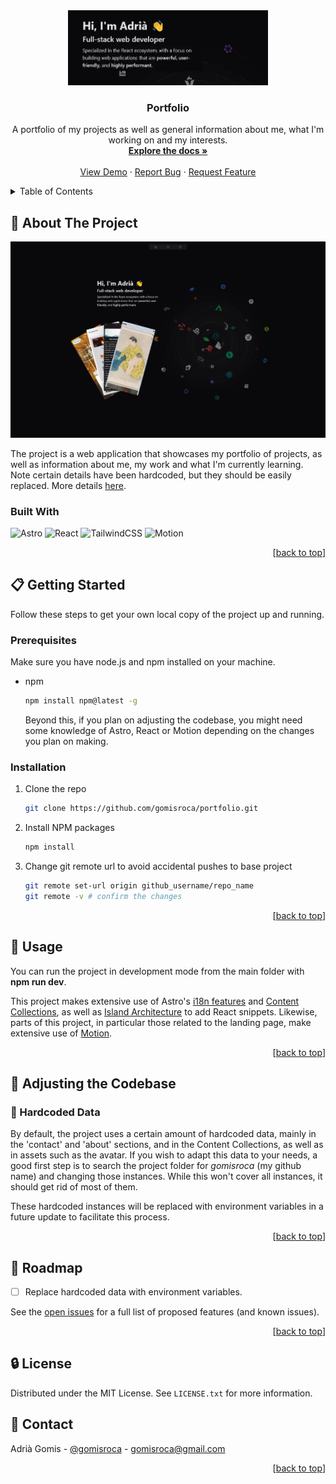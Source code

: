 <div align="center" id="readme-top">
  <a href="https://github.com/gomisroca/portfolio">
    <img src="banner.webp" alt="Logo" width="320" height="120">
  </a>

<h3 align="center">Portfolio</h3>

  <p align="center">
    A portfolio of my projects as well as general information about me, what I'm working on and my interests.
    <br />
    <a href="https://github.com/gomisroca/portfolio"><strong>Explore the docs »</strong></a>
    <br />
    <br />
    <a href="https://gomisroca.github.io/portfolio/">View Demo</a>
    ·
    <a href="https://github.com/gomisroca/portfolio/issues/new?labels=bug&template=bug-report---.md">Report Bug</a>
    ·
    <a href="https://github.com/gomisroca/portfolio/issues/new?labels=enhancement&template=feature-request---.md">Request Feature</a>
  </p>
</div>

<!-- TABLE OF CONTENTS -->
<details>
  <summary>Table of Contents</summary>
  <ol>
    <li>
      <a href="#about-the-project">About The Project</a>
      <ul>
        <li><a href="#built-with">Built With</a></li>
      </ul>
    </li>
    <li>
      <a href="#getting-started">Getting Started</a>
      <ul>
        <li><a href="#prerequisites">Prerequisites</a></li>
        <li><a href="#installation">Installation</a></li>
      </ul>
    </li>
    <li><a href="#usage">Usage</a></li>
    <li>
      <a href="#adjustments">Adjusting the Codebase</a>
      <ul>
        <li><a href="#hardcoded-data">Hardcoded Data</a></li>
      </ul>
    </li>
    <li><a href="#roadmap">Roadmap</a></li>
    <li><a href="#license">License</a></li>
    <li><a href="#contact">Contact</a></li>
  </ol>
</details>

<!-- ABOUT THE PROJECT -->
<h2 id="about-the-project">📡 About The Project</h2>

![Screen Shot](screenshot.webp)

The project is a web application that showcases my portfolio of projects, as well as information about me, my work and what I'm currently learning.  
Note certain details have been hardcoded, but they should be easily replaced. More details [here](#adjusting-the-codebase).

### Built With

![Astro](https://img.shields.io/badge/astro-%232C2052.svg?style=for-the-badge&logo=astro&logoColor=white)
![React](https://img.shields.io/badge/react-%2320232a.svg?style=for-the-badge&logo=react&logoColor=%2361DAFB)
![TailwindCSS](https://img.shields.io/badge/tailwindcss-%2338B2AC.svg?style=for-the-badge&logo=tailwind-css&logoColor=white)
![Motion](https://img.shields.io/badge/Motion-0055FF?style=for-the-badge&logo=framer&logoColor=white)

<p align="right">[<a href="#readme-top">back to top</a>]</p>

<!-- GETTING STARTED -->
<h2 id="getting-started">📋 Getting Started</h2>

Follow these steps to get your own local copy of the project up and running.

<h3 id="prerequisites">Prerequisites</h3>

Make sure you have node.js and npm installed on your machine.

- npm
  ```sh
  npm install npm@latest -g
  ```
  Beyond this, if you plan on adjusting the codebase, you might need some knowledge of Astro, React or Motion depending on the changes you plan on making.

<h3 id="installation">Installation</h3>

1. Clone the repo
   ```sh
   git clone https://github.com/gomisroca/portfolio.git
   ```
2. Install NPM packages
   ```sh
   npm install
   ```
3. Change git remote url to avoid accidental pushes to base project
   ```sh
   git remote set-url origin github_username/repo_name
   git remote -v # confirm the changes
   ```

<p align="right">[<a href="#readme-top">back to top</a>]</p>

<!-- USAGE EXAMPLES -->
<h2 id="usage">💠 Usage</h2>

You can run the project in development mode from the main folder with **npm run dev**.

This project makes extensive use of Astro's [i18n features](https://docs.astro.build/en/recipes/i18n/) and [Content Collections](https://docs.astro.build/en/guides/content-collections/), as well as [Island Architecture](https://docs.astro.build/en/concepts/islands/) to add React snippets. Likewise, parts of this project, in particular those related to the landing page, make extensive use of [Motion](https://motion.dev/).

<p align="right">[<a href="#readme-top">back to top</a>]</p>

<!-- ADJUSTMENTS -->
<h2 id="adjustments">🔨 Adjusting the Codebase</h2>

  <h3 id="hardcoded-data">📑 Hardcoded Data</h3>

By default, the project uses a certain amount of hardcoded data, mainly in the 'contact' and 'about' sections, and in the Content Collections, as well as in assets such as the avatar. If you wish to adapt this data to your needs, a good first step is to search the project folder for _gomisroca_ (my github name) and changing those instances. While this won't cover all instances, it should get rid of most of them.

These hardcoded instances will be replaced with environment variables in a future update to facilitate this process.

<p align="right">[<a href="#readme-top">back to top</a>]</p>

<!-- ROADMAP -->
<h2 id="roadmap">📍 Roadmap</h2>

- [ ] Replace hardcoded data with environment variables.

See the [open issues](https://github.com/gomisroca/portfolio/issues) for a full list of proposed features (and known issues).

<p align="right">[<a href="#readme-top">back to top</a>]</p>

<!-- LICENSE -->
<h2 id="license">🔒 License</h2>

Distributed under the MIT License. See `LICENSE.txt` for more information.

<!-- CONTACT -->
<h2 id="contact">📧 Contact</h2>

Adrià Gomis - [@gomisroca](https://github.com/gomisroca) - gomisroca@gmail.com

<p align="right">[<a href="#readme-top">back to top</a>]</p>
